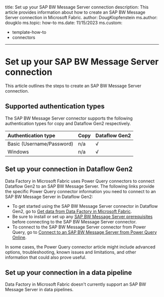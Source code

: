 title: Set up your SAP BW Message Server connection
description: This article provides information about how to create an SAP BW Message Server connection in Microsoft Fabric.
author: DougKlopfenstein
ms.author: dougklo
ms.topic: how-to
ms.date: 11/15/2023
ms.custom:
  - template-how-to
  - connectors
---

# Set up your SAP BW Message Server connection

This article outlines the steps to create an SAP BW Message Server connection.


## Supported authentication types

The SAP BW Message Server connector supports the following authentication types for copy and Dataflow Gen2 respectively.  

|Authentication type |Copy |Dataflow Gen2 |
|:---|:---|:---|
|Basic (Username/Password)| n/a | √ |
|Windows| n/a | √ |

## Set up your connection in Dataflow Gen2

Data Factory in Microsoft Fabric uses Power Query connectors to connect Dataflow Gen2 to an SAP BW Message Server. The following links provide the specific Power Query connector information you need to connect to an SAP BW Message Server in Dataflow Gen2:

- To get started using the SAP BW Message Server connector in Dataflow Gen2, go to [Get data from Data Factory in Microsoft Fabric](/power-query/where-to-get-data#get-data-from-data-factory-in-microsoft-fabric-preview).
- Be sure to install or set up any [SAP BW Message Server prerequisites](/power-query/connectors/sap-bw/message-setup-and-connect#prerequisites) before connecting to the SAP BW Message Server connector.
- To connect to the SAP BW Message Server connector from Power Query, go to [Connect to an SAP BW Message Server from Power Query Online](/power-query/connectors/sap-bw/message-setup-and-connect#connect-to-an-sap-bw-message-server-from-power-query-online).

In some cases, the Power Query connector article might include advanced options, troubleshooting, known issues and limitations, and other information that could also prove useful.

## Set up your connection in a data pipeline

Data Factory in Microsoft Fabric doesn't currently support an SAP BW Message Server in data pipelines.
